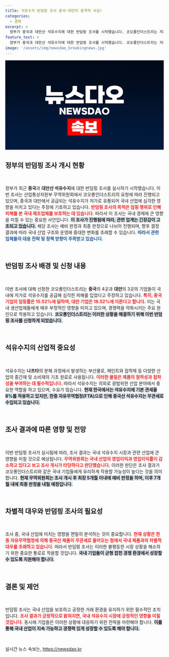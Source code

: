 ```yaml
---
title: 석유수지 반덤핑 조사 중국·대만의 충격적 사실!
categories:
  - 경제
excerpt: >
  정부가 중국과 대만산 석유수지에 대한 반덤핑 조사를 시작했습니다. 코오롱인더스트리는 저가 공급으로 피해를 입었다며 덤핑률이 15.52%, 18.52%에 달한다고 주장하고 있습니다. 자세한 내용은 클릭하고 확인하세요!
feature_text: >
  정부가 중국과 대만산 석유수지에 대한 반덤핑 조사를 시작했습니다. 코오롱인더스트리는 저가 공급으로 피해를 입었다며 덤핑률이 15.52%, 18.52%에 달한다고 주장하고 있습니다. 자세한 내용은 클릭하고 확인하세요!
image: '/assets/img/newsdao_breakingnews.jpg'
---
```


<p><img src="/assets/img/newsdao_breakingnews.jpg" alt="flaretime 속보" /></p>

<h2 data-ke-size="size26">정부의 반덤핑 조사 개시 현황</h2>

<p data-ke-size="size16">&nbsp;</p>

<p>정부가 최근 <strong>중국</strong>과 <strong>대만산 석유수지</strong>에 대한 반덤핑 조사를 실시하기 시작했습니다. 이번 조사는 산업통상자원부 무역위원회에서 코오롱인더스트리의 요청에 따라 진행되고 있으며, 중국과 대만에서 공급되는 석유수지가 저가로 유통되어 국내 산업에 심각한 영향을 미치고 있다는 주장에 기초하고 있습니다.  <b><span style="color: #ee2323;">반덤핑 조사의 목적은 덤핑 행위로 인해 피해를 본 국내 제조업체를 보호하는 데 있습니다.</span></b> 따라서 이 조사는 국내 경제에 큰 영향을 미칠 수 있는 중요한 사안입니다.  <b><span style="background-color: #21538527;">이 조사가 진행됨에 따라, 관련 업계는 긴장감이 고조되고 있습니다.</span></b> 해당 조사는 예비 판정과 최종 판정으로 나뉘어 진행되며, 향후 결정 결과에 따라 국내 산업 구조와 운영에 중대한 변화를 초래할 수 있습니다. <b><span style="color: #1a5490;">따라서 관련 업체들의 대응 전략 및 정책 방향이 주목받고 있습니다.</span></b></p>

<p data-ke-size="size16">&nbsp;</p>

<h2 data-ke-size="size26">반덤핑 조사 배경 및 신청 내용</h2>

<p data-ke-size="size16">&nbsp;</p>

<p>이번 조사에 대해 신청한 코오롱인더스트리는 <strong>중국</strong>의 4곳과 <strong>대만</strong>의 3곳의 기업들이 국내에 저가로 석유수지를 공급해 심각한 피해를 입었다고 주장하고 있습니다. <b><span style="color: #ee2323;">특히, 중국 기업의 덤핑률은 15.52%에 달하며, 대만 기업은 18.52%에 이른다고 합니다.</span></b> 이는 국내 생산업체들에게 매우 부정적인 영향을 미치고 있으며, 경쟁력을 약화시키는 주요 원인으로 작용하고 있습니다.  <b><span style="background-color: #21538527;">코오롱인더스트리는 이러한 상황을 해결하기 위해 이번 반덤핑 조사를 신청하게 되었습니다.</span></b> </p>

<p data-ke-size="size16">&nbsp;</p>

<h2 data-ke-size="size26">석유수지의 산업적 중요성</h2>

<p data-ke-size="size16">&nbsp;</p>

<p>석유수지는 <strong>나프타</strong>의 분해 과정에서 발생하는 부산물로, 페인트와 접착제 등 다양한 산업의 중간재 및 소비재의 기초 원료로 사용됩니다. <b><span style="color: #ee2323;">이러한 물질은 제품의 점착성과 접착성을 부여하는 데 필수적입니다.</span></b> 따라서 석유수지는 의외로 광범위한 산업 분야에서 중요한 역할을 하고 있으며, 수요가 많습니다. <b><span style="background-color: #21538527;">현재 한국에서는 석유수지에 기본 관세율 8%를 적용하고 있지만, 한중 자유무역협정(FTA)으로 인해 중국산 석유수지는 무관세로 수입되고 있습니다.</span></b></p>

<p data-ke-size="size16">&nbsp;</p>

<h2 data-ke-size="size26">조사 결과에 따른 영향 및 전망</h2>

<p data-ke-size="size16">&nbsp;</p>

<p>이번 반덤핑 조사가 실시됨에 따라, 조사 결과는 국내 석유수지 시장과 관련 산업에 큰 영향을 미칠 것으로 예상됩니다. <b><span style="color: #ee2323;">무역위원회는 국내 산업의 영업이익과 영업이익률이 감소하고 있다고 보고 조사 개시가 타당하다고 판단했습니다.</span></b> 이러한 판단은 조사 결과가 코오롱인더스트리와 같은 국내 기업들에게 유리하게 작용할 가능성이 높다는 것을 의미합니다.  <b><span style="background-color: #21538527;">현재 무역위원회는 조사 개시 후 최장 5개월 이내에 예비 판정을 하며, 이후 7개월 내에 최종 판정을 내릴 예정입니다.</span></b> </p>

<p data-ke-size="size16">&nbsp;</p>

<h2 data-ke-size="size26">차별적 대우와 반덤핑 조사의 필요성</h2>

<p data-ke-size="size16">&nbsp;</p>

<p>조사 중, 국내 산업에 미치는 영향을 면밀히 분석하는 것이 중요합니다. <b><span style="color: #ee2323;">현재 상황은 한중 자유무역협정에 의해 중국산 제품이 무관세로 들어오는 점에서 국내 제품과의 차별적 대우를 초래하고 있습니다.</span></b> 따라서 반덤핑 조사는 이러한 불평등한 시장 상황을 해소하기 위한 중요한 통로로 작용할 것입니다.  <b><span style="background-color: #21538527;">국내 기업들이 균형 잡힌 경쟁 환경에서 성장할 수 있도록 지원해야 합니다.</span></b></p>

<p data-ke-size="size16">&nbsp;</p>

<h2 data-ke-size="size26">결론 및 제언</h2>

<p data-ke-size="size16">&nbsp;</p>

<p>반덤핑 조사는 국내 산업을 보호하고 공정한 거래 환경을 유지하기 위한 필수적인 조치입니다. <b><span style="color: #ee2323;">조사 결과가 긍정적으로 밝혀지면, 국내 석유수지 시장에 긍정적인 영향을 미칠 것입니다.</span></b> 동시에 기업들은 이러한 상황에 대응하기 위한 전략을 마련해야 합니다.  <b><span style="background-color: #21538527;">이를 통해 국내 산업이 지속 가능하고 경쟁력 있게 성장할 수 있도록 해야 합니다.</span></b> </p>

<p data-ke-size="size16">&nbsp;</p>
실시간 뉴스 속보는, <a href="https://newsdao.kr" rel="dofollow">https://newsdao.kr</a>


